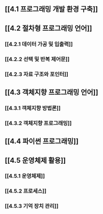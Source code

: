 ## [[4.1 프로그래밍 개발 환경 구축]]
## [[4.2 절차형 프로그래밍 언어]]
### [[4.2.1 데이터 가공 및 입출력]]
### [[4.2.2 선택 및 반복 제어문]]
### [[4.2.3 자료 구조와 포인터]]
## [[4.3 객체지향 프로그래밍 언어]]
### [[4.3.1 객체지향 방법론]]
### [[4.3.2 객체지향 프로그래밍]]
## [[4.4 파이썬 프로그래밍]]
## [[4.5 운영체제 활용]]
### [[4.5.1 운영체제]]
### [[4.5.2 프로세스]]
### [[4.5.3 기억 장치 관리]]